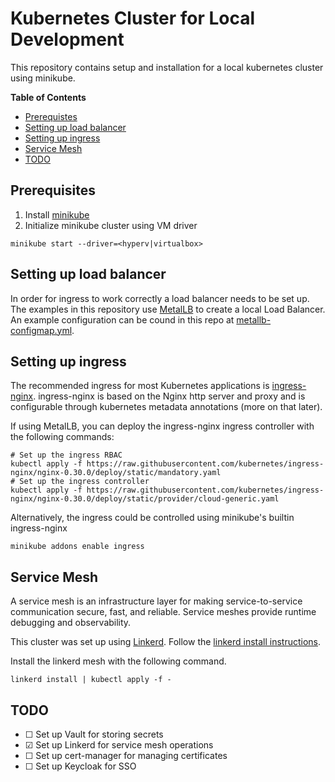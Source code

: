 # Kubernetes Cluster for Local Development

This repository contains setup and installation for a local
kubernetes cluster using minikube.

**Table of Contents**
- [Prerequistes](#prerequisites)
- [Setting up load balancer](#setting-up-load-balancer)
- [Setting up ingress](#setting-up-ingress)
- [Service Mesh](#service-mesh)
- [TODO](#todo)

## Prerequisites

1. Install [minikube](https://minikube.sigs.k8s.io/docs/start/)
2. Initialize minikube cluster using VM driver
```
minikube start --driver=<hyperv|virtualbox>
```

## Setting up load balancer

In order for ingress to work correctly a load balancer needs to be set
up. The examples in this repository use [MetalLB](https://metallb.universe.tf/installation/)
to create a local Load Balancer. An example configuration can be cound
in this repo at [metallb-configmap.yml](./metallb-configmap.yml).

## Setting up ingress

The recommended ingress for most Kubernetes applications is [ingress-nginx](https://kubernetes.github.io/ingress-nginx/).
ingress-nginx is based on the Nginx http server and proxy and is configurable
through kubernetes metadata annotations (more on that later).

If using MetalLB, you can deploy the ingress-nginx ingress controller with the following commands:

```
# Set up the ingress RBAC
kubectl apply -f https://raw.githubusercontent.com/kubernetes/ingress-nginx/nginx-0.30.0/deploy/static/mandatory.yaml
# Set up the ingress controller
kubectl apply -f https://raw.githubusercontent.com/kubernetes/ingress-nginx/nginx-0.30.0/deploy/static/provider/cloud-generic.yaml
```

Alternatively, the ingress could be controlled using minikube's builtin ingress-nginx

```
minikube addons enable ingress
```

## Service Mesh

A service mesh is an infrastructure layer for making service-to-service communication
secure, fast, and reliable. Service meshes provide runtime debugging and observability.

This cluster was set up using [Linkerd](https://linkerd.io/2/overview/).
Follow the [linkerd install instructions](https://linkerd.io/2/getting-started/#step-1-install-the-cli).

Install the linkerd mesh with the following command.

```
linkerd install | kubectl apply -f -
```

## TODO
[//]: # "&#9744; - unchecked   &#9745; - checked"
- &#9744;&nbsp;Set up Vault for storing secrets
- &#9745;&nbsp;Set up Linkerd for service mesh operations
- &#9744;&nbsp;Set up cert-manager for managing certificates
- &#9744;&nbsp;Set up Keycloak for SSO